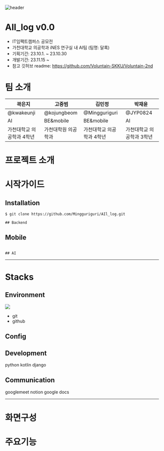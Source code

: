 ![header](https://capsule-render.vercel.app/api?type=waving&color=auto&height=300&section=header&text=AIl_log&fontSize=90)
# AIl_log v0.0

- IT임팩트캠퍼스 공모전  
- 가천대학교 의공학과 iNES 연구실 내 AI팀 (팀명: 달록)  
- 기획기간: 23.10.1. ~ 23.10.30   
- 개발기간: 23.11.15 ~   
- 참고 깃허브 readme: https://github.com/Voluntain-SKKU/Voluntain-2nd
  
# 팀 소개
|곽은지|고중범|김민정|박재윤|
|------|---|---|---|
|@kwakeunji|@kojungbeom|@Mingguriguri|@JYP0824|
|AI|BE&mobile|BE&mobile|AI|
|가천대학교 의공학과 4학년|가천대학원 의공학과|가천대학교 의공학과 4학년|가천대학교 의공학과 3학년|

# 프로젝트 소개
# 시작가이드
## Installation
```
$ git clone https://github.com/Mingguriguri/AIl_log.git

## Backend
```

## Mobile
```

## AI
```

---

# Stacks
## Environment
<img src="https://img.shields.io/badge/visualstudiocode?style=flat&logo=visualstudiocode&logoColor=#007ACC"/>

- git
- github

## Config

## Development
python  kotlin  django  

## Communication
googlemeet  notion  google docs

---
# 화면구성

# 주요기능
